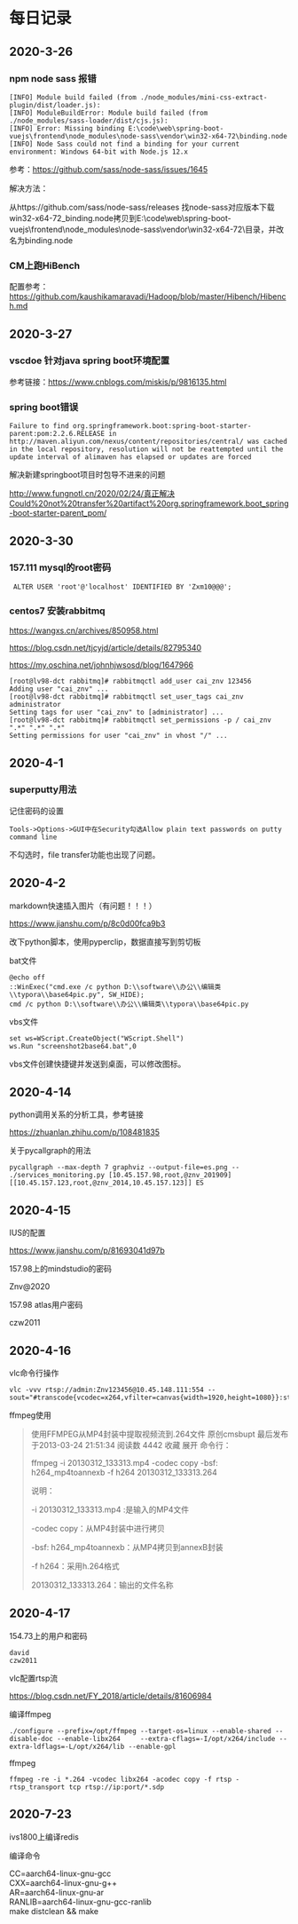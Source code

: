 # 每日记录

## 2020-3-26

### npm node sass 报错

```
[INFO] Module build failed (from ./node_modules/mini-css-extract-plugin/dist/loader.js):
[INFO] ModuleBuildError: Module build failed (from ./node_modules/sass-loader/dist/cjs.js):
[INFO] Error: Missing binding E:\code\web\spring-boot-vuejs\frontend\node_modules\node-sass\vendor\win32-x64-72\binding.node
[INFO] Node Sass could not find a binding for your current environment: Windows 64-bit with Node.js 12.x
```

参考：https://github.com/sass/node-sass/issues/1645

解决方法：

从https://github.com/sass/node-sass/releases  找node-sass对应版本下载win32-x64-72_binding.node拷贝到E:\code\web\spring-boot-vuejs\frontend\node_modules\node-sass\vendor\win32-x64-72\目录，并改名为binding.node

### CM上跑HiBench

配置参考：https://github.com/kaushikamaravadi/Hadoop/blob/master/Hibench/Hibench.md

## 2020-3-27

### vscdoe 针对java spring boot环境配置

参考链接：https://www.cnblogs.com/miskis/p/9816135.html

### spring boot错误

```
Failure to find org.springframework.boot:spring-boot-starter-parent:pom:2.2.6.RELEASE in http://maven.aliyun.com/nexus/content/repositories/central/ was cached in the local repository, resolution will not be reattempted until the update interval of alimaven has elapsed or updates are forced
```

解决新建springboot项目时包导不进来的问题

http://www.fungnotl.cn/2020/02/24/真正解决Could%20not%20transfer%20artifact%20org.springframework.boot_spring-boot-starter-parent_pom/

## 2020-3-30

### 157.111 mysql的root密码

```
 ALTER USER 'root'@'localhost' IDENTIFIED BY 'Zxm10@@@';
```

### centos7 安装rabbitmq

https://wangxs.cn/archives/850958.html

https://blog.csdn.net/tjcyjd/article/details/82795340

https://my.oschina.net/johnhjwsosd/blog/1647966

```shell
[root@lv98-dct rabbitmq]# rabbitmqctl add_user cai_znv 123456
Adding user "cai_znv" ...
[root@lv98-dct rabbitmq]# rabbitmqctl set_user_tags cai_znv administrator
Setting tags for user "cai_znv" to [administrator] ...
[root@lv98-dct rabbitmq]# rabbitmqctl set_permissions -p / cai_znv ".*" ".*" ".*"
Setting permissions for user "cai_znv" in vhost "/" ...

```

## 2020-4-1

### superputty用法

记住密码的设置

```
Tools->Options->GUI中在Security勾选Allow plain text passwords on putty command line
```

不勾选时，file transfer功能也出现了问题。

## 2020-4-2

markdown快速插入图片（有问题！！！）

https://www.jianshu.com/p/8c0d00fca9b3

改下python脚本，使用pyperclip，数据直接写到剪切板

bat文件

```
@echo off
::WinExec("cmd.exe /c python D:\\software\\办公\\编辑类\\typora\\base64pic.py", SW_HIDE);
cmd /c python D:\\software\\办公\\编辑类\\typora\\base64pic.py
```

vbs文件

```
set ws=WScript.CreateObject("WScript.Shell")
ws.Run "screenshot2base64.bat",0
```

vbs文件创建快捷键并发送到桌面，可以修改图标。

## 2020-4-14

python调用关系的分析工具，参考链接

https://zhuanlan.zhihu.com/p/108481835

关于pycallgraph的用法

```shell
pycallgraph --max-depth 7 graphviz --output-file=es.png -- ./services_monitoring.py [10.45.157.98,root,@znv_201909] [[10.45.157.123,root,@znv_2014,10.45.157.123]] ES
```

## 2020-4-15

IUS的配置

https://www.jianshu.com/p/81693041d97b

157.98上的mindstudio的密码

Znv@2020

157.98 atlas用户密码

czw2011

## 2020-4-16

vlc命令行操作

```
vlc -vvv rtsp://admin:Znv123456@10.45.148.111:554 --sout="#transcode{vcodec=x264,vfilter=canvas{width=1920,height=1080}}:std{access=file,mux=mp4,dst=I:\\H264\\20200416_001_1080p.mp4}"
```

ffmpeg使用

> 使用FFMPEG从MP4封装中提取视频流到.264文件
> 原创cmsbupt 最后发布于2013-03-24 21:51:34 阅读数 4442  收藏
> 展开
> 命令行：
>
> ffmpeg -i 20130312_133313.mp4 -codec copy -bsf: h264_mp4toannexb -f h264 20130312_133313.264
>
> 说明：
>
>  -i 20130312_133313.mp4 :是输入的MP4文件
>
> -codec copy：从MP4封装中进行拷贝
>
> -bsf: h264_mp4toannexb：从MP4拷贝到annexB封装
>
> -f h264：采用h.264格式
>
> 20130312_133313.264：输出的文件名称
>

## 2020-4-17

154.73上的用户和密码

```
david
czw2011
```

vlc配置rtsp流

https://blog.csdn.net/FY_2018/article/details/81606984

编译ffmpeg

```
./configure --prefix=/opt/ffmpeg --target-os=linux --enable-shared --disable-doc --enable-libx264     --extra-cflags=-I/opt/x264/include --extra-ldflags=-L/opt/x264/lib --enable-gpl
```

ffmpeg

```
ffmpeg -re -i *.264 -vcodec libx264 -acodec copy -f rtsp -rtsp_transport tcp rtsp://ip:port/*.sdp
```

## 2020-7-23

ivs1800上编译redis

编译命令

CC=aarch64-linux-gnu-gcc \
CXX=aarch64-linux-gnu-g++ \
AR=aarch64-linux-gnu-ar \
RANLIB=aarch64-linux-gnu-gcc-ranlib \
make distclean  && make